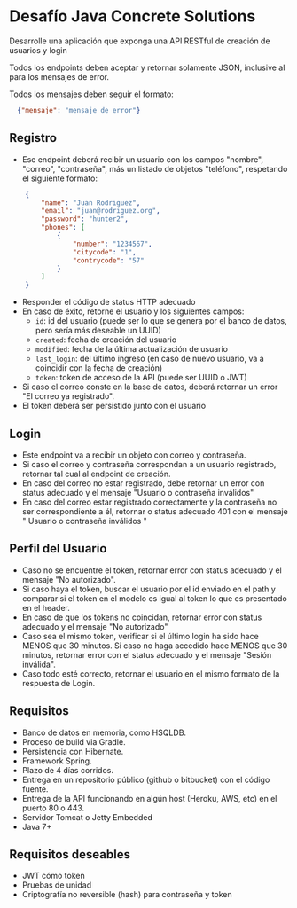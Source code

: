 # Desafío Java Concrete Solutions

Desarrolle una aplicación que exponga una API RESTful de creación de usuarios y login

Todos los endpoints deben aceptar y retornar solamente JSON, inclusive al para los mensajes de error.

Todos los mensajes deben seguir el formato:

```json
  {"mensaje": "mensaje de error"}
```

## Registro
* Ese endpoint deberá recibir un usuario con los campos "nombre", "correo", "contraseña", más un listado de objetos "teléfono", respetando el siguiente formato:
```json
    {
        "name": "Juan Rodriguez",
        "email": "juan@rodriguez.org",
        "password": "hunter2",
        "phones": [
            {
                "number": "1234567",
                "citycode": "1",			
                "contrycode": "57"
            }
        ]
    }
```
* Responder el código de status HTTP adecuado
* En caso de éxito, retorne el usuario y los siguientes campos:
   * `id`: id del usuario (puede ser lo que se genera por el banco de datos, pero sería más deseable un UUID)
   * `created`: fecha de creación del usuario
   * `modified`: fecha de la última actualización de usuario
   * `last_login`: del último ingreso (en caso de nuevo usuario, va a coincidir con la fecha de creación)
   * `token`: token de acceso de la API (puede ser UUID o JWT)
* Si caso el correo conste en la base de datos, deberá retornar un error "El correo ya registrado".
* El token deberá ser persistido junto con el usuario
## Login
* Este endpoint va a recibir un objeto con correo y contraseña.
* Si caso el correo y contraseña correspondan a un usuario registrado, retornar tal cual al endpoint de creación.
* En caso del correo no estar registrado, debe retornar un error con status adecuado y el mensaje "Usuario o contraseña inválidos"
* En caso del correo estar registrado correctamente y la contraseña no ser correspondiente a él, retornar o status adecuado 401 con el mensaje " Usuario o contraseña inválidos "
## Perfil del Usuario
* Caso no se encuentre el token, retornar error con status adecuado y el mensaje "No autorizado".
* Si caso haya el token, buscar el usuario por el id enviado en el path y comparar si el token en el modelo es igual al token lo que es presentado en el header.
* En caso de que los tokens no coincidan, retornar error con status adecuado y el mensaje "No autorizado"
* Caso sea el mismo token, verificar si el último login ha sido hace MENOS que 30 minutos. Si caso no haga accedido hace MENOS que 30 minutos, retornar error con el status adecuado y el mensaje "Sesión inválida".
* Caso todo esté correcto, retornar el usuario en el mismo formato de la respuesta de Login.
## Requisitos
* Banco de datos en memoria, como HSQLDB.
* Proceso de build via Gradle.
* Persistencia con Hibernate.
* Framework Spring.
* Plazo de 4 días corridos.
* Entrega en un repositorio público (github o bitbucket) con el código fuente.
* Entrega de la API funcionando en algún host (Heroku, AWS, etc) en el puerto 80 o 443.
* Servidor Tomcat o Jetty Embedded
* Java 7+
## Requisitos deseables
* JWT cómo token
* Pruebas de unidad
* Criptografía no reversible (hash) para contraseña y token
